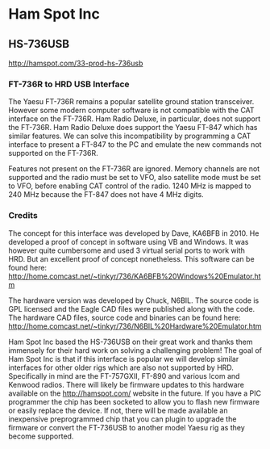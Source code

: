 # Ham Spot Inc
##  HS-736USB
http://hamspot.com/33-prod-hs-736usb

### FT-736R to HRD USB Interface
The Yaesu FT-736R remains a popular satellite ground station transceiver.  However some modern computer software is not compatible with the CAT interface on the FT-736R.  Ham Radio Deluxe, in particular, does not support the FT-736R.  Ham Radio Deluxe does support the Yaesu FT-847 which has similar features.  We can solve this incompatibility by programming a CAT interface to present a FT-847 to the PC and emulate the new commands not supported on the FT-736R.  

Features not present on the FT-736R are ignored.  Memory channels are not supported and the radio must be set to VFO, also satellite mode must be set to VFO, before enabling CAT control of the radio.  1240 MHz is mapped to 240 MHz because the FT-847 does not have 4 MHz digits.

### Credits
The concept for this interface was developed by Dave, KA6BFB in 2010. He developed a proof of concept in software using VB and Windows. It was however quite cumbersome and used 3 virtual serial ports to work with HRD. But an excellent proof of concept nonetheless. This software can be found here:
http://home.comcast.net/~tinkyr/736/KA6BFB%20Windows%20Emulator.htm

The hardware version was developed by Chuck, N6BIL. The source code is GPL licensed and the Eagle CAD files were published along with the code. The hardware CAD files, source code and binaries can be found here:
http://home.comcast.net/~tinkyr/736/N6BIL%20Hardware%20Emulator.htm

Ham Spot Inc based the HS-736USB on their great work and thanks them immensely for their hard work on solving a challenging problem! The goal of Ham Spot Inc is that if this interface is popular we will develop similar interfaces for other older rigs which are also not supported by HRD. Specifically in mind are the FT-757GXII, FT-890 and various Icom and Kenwood radios. There will likely be firmware updates to this hardware available on the http://hamspot.com/ website in the future. If you have a PIC programmer the chip has been socketed to allow you to flash new firmware or easily replace the device. If not, there will be made available an inexpensive preprogrammed chip that you can plugin to upgrade the firmware or convert the FT-736USB to another model Yaesu rig as they become supported.
